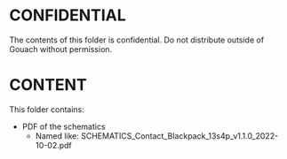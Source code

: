 # CONFIDENTIAL

<p class="callout danger">The contents of this folder is confidential. Do not distribute outside of Gouach without permission.</p>

# CONTENT

This folder contains:
- PDF of the schematics
  - Named like: SCHEMATICS_Contact_Blackpack_13s4p_v1.1.0_2022-10-02.pdf
